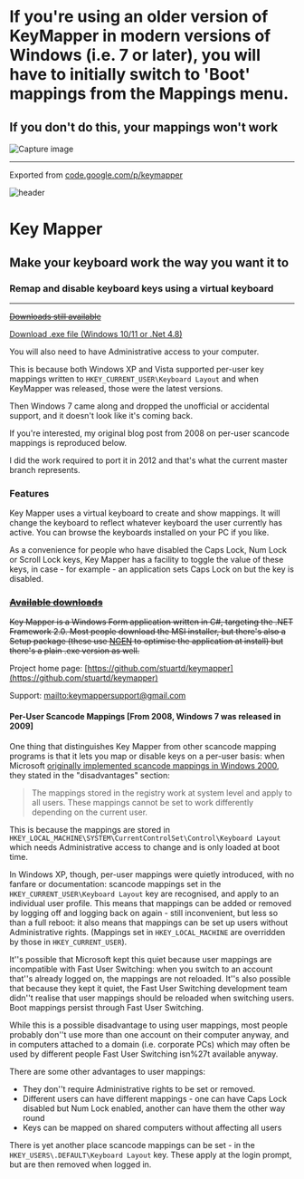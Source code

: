 # **If you're using an older version of KeyMapper in modern versions of Windows (i.e. 7 or later), you will have to initially switch to 'Boot' mappings from the Mappings menu.**

## **If you don't do this, your mappings won't work**

![Capture image](https://github.com/stuartd/keymapper/blob/develop/Capture.PNG)

* * *

Exported from [code.google.com/p/keymapper](http://code.google.com/p/keymapper)

![header](http://justkeepswimming.net/keymapper/images/kmheader.png)

# Key Mapper

## Make your keyboard work the way you want it to

### Remap and disable keyboard keys using a virtual keyboard

* * *

~~[Downloads still available](https://code.google.com/p/keymapper/downloads/list)~~

[Download .exe file (Windows 10/11 or .Net 4.8)](https://github.com/stuartd/keymapper/releases/download/keymapper/KeyMapper.exe)

You will also need to have Administrative access to your computer.

This is because both Windows XP and Vista supported per-user key mappings written to `HKEY_CURRENT_USER\Keyboard Layout` and when KeyMapper was released, those were the latest versions.

Then Windows 7 came along and dropped the unofficial or accidental support, and it doesn't look like it's coming back.

If you're interested, my original blog post from 2008 on per-user scancode mappings is reproduced below.

I did the work required to port it in 2012 and that's what the current master branch represents.

### Features

Key Mapper uses a virtual keyboard to create and show mappings. It will change the keyboard to reflect whatever keyboard the user currently has active. You can browse the keyboards installed on your PC if you like.

As a convenience for people who have disabled the Caps Lock, Num Lock or Scroll Lock keys, Key Mapper has a facility to toggle the value of these keys, in case - for example - an application sets Caps Lock on but the key is disabled.

### ~~[Available downloads](https://code.google.com/p/keymapper/downloads/list)~~

~~Key Mapper is a Windows Form application written in C#, targeting the .NET Framework 2.0\. Most people download the MSI installer, but there's also a Setup package (these use [NGEN](http://msdn.microsoft.com/en-us/library/6t9t5wcf(VS.80).aspx) to optimise the application at install) but there's a plain .exe version as well.~~

Project home page: [https://github.com/stuartd/keymapper](https://github.com/stuartd/keymapper)

Support: [mailto:keymappersupport@gmail.com](mailto:keymappersupport@gmail.com)

#### Per-User Scancode Mappings [From 2008, Windows 7 was released in 2009]

One thing that distinguishes Key Mapper from other scancode mapping programs is that it lets you map or disable keys on a per-user basis: when Microsoft [originally implemented scancode mappings in Windows 2000](http://www.microsoft.com/whdc/archive/w2kscan-map.mspx), they stated in the "disadvantages" section:

> The mappings stored in the registry work at system level and apply to all users. These mappings cannot be set to work differently depending on the current user.

This is because the mappings are stored in `HKEY_LOCAL_MACHINE\SYSTEM\CurrentControlSet\Control\Keyboard Layout` which needs Administrative access to change and is only loaded at boot time.

In Windows XP, though, per-user mappings were quietly introduced, with no fanfare or documentation: scancode mappings set in the `HKEY_CURRENT_USER\Keyboard Layout` key are recognised, and apply to an individual user profile. This means that mappings can be added or removed by logging off and logging back on again - still inconvenient, but less so than a full reboot: it also means that mappings can be set up users without Administrative rights. (Mappings set in `HKEY_LOCAL_MACHINE` are overridden by those in `HKEY_CURRENT_USER`).

It''s possible that Microsoft kept this quiet because user mappings are incompatible with Fast User Switching: when you switch to an account that''s already logged on, the mappings are not reloaded. It''s also possible that because they kept it quiet, the Fast User Switching development team didn''t realise that user mappings should be reloaded when switching users. Boot mappings persist through Fast User Switching.

While this is a possible disadvantage to using user mappings, most people probably don''t use more than one account on their computer anyway, and in computers attached to a domain (i.e. corporate PCs) which may often be used by different people Fast User Switching isn%27t available anyway.

There are some other advantages to user mappings:

*   They don''t require Administrative rights to be set or removed.
*   Different users can have different mappings - one can have Caps Lock disabled but Num Lock enabled, another can have them the other way round
*   Keys can be mapped on shared computers without affecting all users

There is yet another place scancode mappings can be set - in the `HKEY_USERS\.DEFAULT\Keyboard Layout` key. These apply at the login prompt, but are then removed when logged in.

